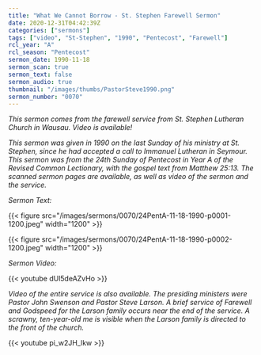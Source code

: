 ```yaml
---
title: "What We Cannot Borrow - St. Stephen Farewell Sermon"
date: 2020-12-31T04:42:39Z
categories: ["sermons"]
tags: ["video", "St-Stephen", "1990", "Pentecost", "Farewell"]
rcl_year: "A"
rcl_season: "Pentecost"
sermon_date: 1990-11-18
sermon_scan: true
sermon_text: false
sermon_audio: true
thumbnail: "/images/thumbs/PastorSteve1990.png"
sermon_number: "0070"
---
```


_This sermon comes from the farewell service from St. Stephen Lutheran Church in Wausau.  Video is available!_

<!--more-->

_This sermon was given in 1990 on the last Sunday of his ministry at St. Stephen, since he had accepted a call to Immanuel Lutheran in Seymour.
This sermon was from the 24th Sunday of Pentecost in Year A of the Revised Common Lectionary, with the gospel text from Matthew 25:13. The scanned sermon pages are available, as well as video of the sermon and the service._

_Sermon Text:_

{{< figure src="/images/sermons/0070/24PentA-11-18-1990-p0001-1200.jpeg" width="1200" >}}

{{< figure src="/images/sermons/0070/24PentA-11-18-1990-p0002-1200.jpeg" width="1200" >}}

_Sermon Video:_

{{< youtube dUl5deAZvHo  >}}

_Video of the entire service is also available. The presiding ministers were Pastor John Swenson and Pastor Steve Larson. A brief service of Farewell and Godspeed for the Larson family occurs near the end of the service. A scrawny, ten-year-old me is visible when the Larson family is directed to the front of the church._

{{< youtube pi_w2JH_lkw  >}}


